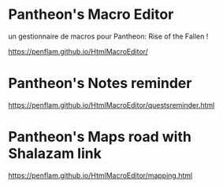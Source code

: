 # Pantheon's Macro Editor

un gestionnaire de macros pour Pantheon: Rise of the Fallen !

https://penflam.github.io/HtmlMacroEditor/

# Pantheon's Notes reminder

https://penflam.github.io/HtmlMacroEditor/questsreminder.html

# Pantheon's Maps road with Shalazam link

https://penflam.github.io/HtmlMacroEditor/mapping.html
